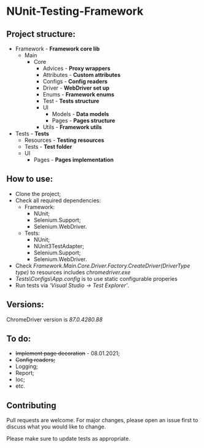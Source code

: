 # NUnit-Testing-Framework
## Project structure:
- Framework - **Framework core lib**
  - Main
    - Core
      - Advices - **Proxy wrappers**
      - Attributes - **Custom attributes**
      - Configs - **Config readers**
      - Driver - **WebDriver set up**
      - Enums - **Framework enums**
      - Test - **Tests structure**
      - UI
        - Models - **Data models**
        - Pages - **Pages structure**
      - Utils - **Framework utils**
- Tests - **Tests**
  - Resources - **Testing resources**
  - Tests - **Test folder**
  - UI
    - Pages - **Pages implementation**

## How to use:
  - Clone the project;
  - Check all required dependencies:
    - Framework:
      - NUnit;
      - Selenium.Support;
      - Selenium.WebDriver.
    - Tests:
      - NUnit;
      - NUnit3TestAdapter;
      - Selenium.Support;
      - Selenium.WebDriver.
  - Check *Framework.Main.Core.Driver.Factory.CreateDriver(DriverType type)* to resources includes *chromedriver.exe*
  - *Tests\Configs\App.config* is to use static configurable properies
  - Run tests via *'Visual Studio -> Test Explorer'*.
## Versions:
ChromeDriver version is *87.0.4280.88*

## To do:
  - ~~Implement page decoration~~ - 08.01.2021;
  - ~~Config readers;~~
  - Logging;
  - Report;
  - Ioc;
  - etc.

## Contributing
Pull requests are welcome. For major changes, please open an issue first to discuss what you would like to change.

Please make sure to update tests as appropriate.
